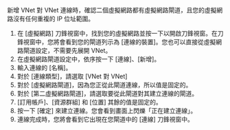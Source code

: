 新增 VNet 對 VNet 連線時，確認二個虛擬網路都有虛擬網路閘道，且您的虛擬網路沒有任何重複的 IP 位址範圍。

1. 在 [虛擬網路] 刀鋒視窗中，找到您的虛擬網路並按一下以開啟刀鋒視窗。在刀鋒視窗中，您將會看到您的閘道列示為 [連線的裝置]。您也可以直接從虛擬網路閘道設定，不需要先展開 VNet。
2. 在虛擬網路閘道設定中，依序按一下 [連線]、[新增]。
3. 輸入連線的 [名稱]。 
4. 對於 [連線類型]，請選取 [VNet 對 VNet]
5. 對於 [虛擬網路閘道]，因為您正從此閘道連線，所以值是固定的。
6. 對於 [第二虛擬網路閘道]，請選取要從此閘道對其建立連線的閘道。
8. [訂用帳戶]、[資源群組] 和 [位置] 其餘的值是固定的。
9. 按一下 [確定] 來建立連線。您會看到畫面上閃爍「正在建立連線」。
10. 連線完成時，您將會看到它出現在您閘道中的 [連線] 刀鋒視窗中。

<!---HONumber=AcomDC_0107_2016-->